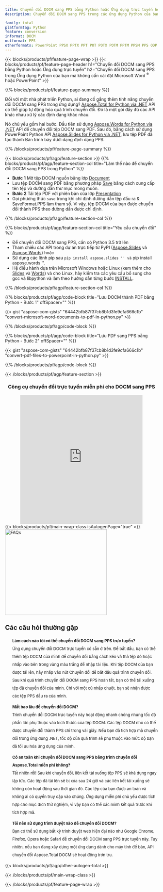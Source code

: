 ```yaml
---
title: Chuyển đổi DOCM sang PPS bằng Python hoặc Ứng dụng trực tuyến hoặc với Trình chuyển đổi trực tuyến miễn phí
description: Chuyển đổi DOCM sang PPS trong các ứng dụng Python của bạn mà không cần sử dụng Microsoft Word hoặc PowerPoint hoặc trực tuyến. Kiểm tra trình chuyển đổi trực tuyến DOCM sang PPS miễn phí một cách nhanh chóng trước khi tích hợp mã. 

family: total
platformtag: Python
feature: conversion
informat: DOCM
outformat: PPS
otherformats: PowerPoint PPSX PPTX PPT POT POTX POTM PPTM PPSM PPS ODP
---
```

{{< blocks/products/pf/feature-page-wrap >}}
{{< blocks/products/pf/feature-page-header h1="Chuyển đổi DOCM sang PPS bằng Python hoặc Ứng dụng trực tuyến" h2="Chuyển đổi DOCM sang PPS trong Ứng dụng Python của bạn mà không cần cài đặt Microsoft Word <sup>&reg;</sup> hoặc PowerPoint" >}}

{{% blocks/products/pf/feature-page-summary %}}

Đối với một nhà phát triển Python, ai đang cố gắng thêm tính năng chuyển đổi DOCM sang PPS trong ứng dụng? [Aspose.Total for Python via .NET](https://products.aspose.com/total/python-net/) API có thể giúp tự động hóa quá trình chuyển đổi. Đó là một gói đầy đủ các API khác nhau xử lý các định dạng khác nhau.  

Nó chủ yếu gồm hai bước. Đầu tiên sử dụng [Aspose.Words for Python via .NET](https://products.aspose.com/words/python-net/) API để chuyển đổi tệp DOCM sang PDF. Sau đó, bằng cách sử dụng PowerPoint Python API [Aspose.Slides for Python via .NET](https://products.aspose.com/slides/python-net/), lưu tệp PDF đã tạo thành Bản trình bày dưới dạng định dạng PPS. 

{{% /blocks/products/pf/feature-page-summary %}}

{{< blocks/products/pf/agp/feature-section >}}
{{% blocks/products/pf/agp/feature-section-col title="Làm thế nào để chuyển đổi DOCM sang PPS trong Python" %}}
- **Bước 1** Mở tệp DOCM nguồn bằng lớp [Document](https://reference.aspose.com/words/python-net/aspose.words/document/)
- Lưu tệp DOCM sang PDF bằng phương pháp [Save](https://reference.aspose.com/words/python-net/aspose.words/document/save/) bằng cách cung cấp tên tệp và đường dẫn thư mục mong muốn.
-  **Bước 2** Tải tệp PDF với phiên bản của lớp [Presentation](https://reference.aspose.com/slides/python-net/aspose.slides/presentation/)
-  Gọi phương thức `save` trong khi chỉ định đường dẫn tệp đầu ra & SaveFormat.PPS làm tham số. Vì vậy, tệp DOCM của bạn được chuyển đổi thành PPS theo đường dẫn được chỉ định.

{{% /blocks/products/pf/agp/feature-section-col %}}

{{% blocks/products/pf/agp/feature-section-col title="Yêu cầu chuyển đổi" %}}

- Để chuyển đổi DOCM sang PPS, cần có Python 3.5 trở lên
- Tham chiếu các API trong dự án trực tiếp từ PyPI ([Aspose.Slides](https://pypi.org/project/Aspose.Slides/) và [Aspose.Words](https://pypi.org/project/aspose-words/)) hoặc
- Sử dụng các lệnh pip sau `` pip install aspose.slides '' và `` pip install aspose.words ''. 
- Hệ điều hành dựa trên Microsoft Windows hoặc Linux (xem thêm cho [Slides](https://docs.aspose.com/slides/python-net/system-requirements/) và [Words](https://docs.aspose.com/words/python-net/system-requirements/)) và cho Linux, hãy kiểm tra các yêu cầu bổ sung cho gcc và libpython và làm theo hướng dẫn từng bước [INSTALL](https://docs.aspose.com/words/python-net/installation/).
 

{{% /blocks/products/pf/agp/feature-section-col %}}

{{% blocks/products/pf/agp/code-block title="Lưu DOCM thành PDF bằng Python - Bước 1" offSpacer="" %}}

{{< gist "aspose-com-gists" "64442bfb87f37cb8b1d3fe9cfa666c1b" "convert-microsoft-word-documents-to-pdf-in-python.py" >}}

{{% /blocks/products/pf/agp/code-block %}}

{{% blocks/products/pf/agp/code-block title="Lưu PDF sang PPS bằng Python - Bước 2" offSpacer="" %}}

{{< gist "aspose-com-gists" "64442bfb87f37cb8b1d3fe9cfa666c1b" "convert-pdf-files-to-powerpoint-in-python.py" >}}

{{% /blocks/products/pf/agp/code-block %}}

{{< /blocks/products/pf/agp/feature-section >}}

<div class="container-fluid agp-content bg-white aboutfile box-1 vh100 section nopbtm">
<div class=container>
<div class=row>
<div class="demobox tc col-md-12 padding-0" align="center">

<h3>Công cụ chuyển đổi trực tuyến miễn phí cho DOCM sang PPS</h3>

<iframe title="Công cụ trực tuyến chuyển đổi từ docm sang pps" style="border: none; height: 426px;" scrolling="no" src="https://widgets.aspose.cloud/total-conversion/?to=pps&from=docm" id="child-iframe" width="80%"></iframe>

</div></div>
</div></div>
{{< blocks/products/pf/main-wrap-class isAutogenPage="true" >}}
<style>.howtolist li{margin-right: 0!important;line-height: 26px;position: relative;margin-bottom: 10px;font-size: 13px;list-style-type: none;}</style>
<div class="col-md-12 tl bg-gray-dark howtolist section">
  <a class="anchor" name="faqpage"></a>
  <div class="container tl dflex" itemscope="" itemtype="https://schema.org/FAQPage">
      <div class="col-md-4 howtosectiongfx">
          <img class="social-panel-hide-on-mobile" src="https://www.groupdocs.cloud/templates/brand/images/groupdocs/conversion/groupdocs_conversion-brand.png" alt="FAQs" width="335" height="283">
      </div>
      <div class="howtosection col-md-8">
          <div>
              <h2>Các câu hỏi thường gặp</h2>
              <ul>
                  <li itemscope="" itemprop="mainEntity" itemtype="https://schema.org/Question">
                      <div>
                          <span itemprop="name"><b>Làm cách nào tôi có thể chuyển đổi DOCM sang PPS trực tuyến?</b></span>
                      </div>
                      <div itemscope="" itemprop="acceptedAnswer" itemtype="https://schema.org/Answer">
                          <span itemprop="text">Ứng dụng chuyển đổi DOCM trực tuyến có sẵn ở trên. Để bắt đầu, bạn có thể thêm tệp DOCM của mình để chuyển đổi bằng cách kéo và thả tệp đó hoặc nhấp vào bên trong vùng màu trắng để nhập tài liệu. Khi tệp DOCM của bạn được tải lên, hãy nhấp vào nút Chuyển đổi để bắt đầu quá trình chuyển đổi. Sau khi quá trình chuyển đổi DOCM sang PPS hoàn tất, bạn có thể tải xuống tệp đã chuyển đổi của mình. Chỉ với một cú nhấp chuột, bạn sẽ nhận được các tệp PPS đầu ra của mình.</span>
                      </div>
                  </li>
                  <li itemscope="" itemprop="mainEntity" itemtype="https://schema.org/Question">
                      <div>
                          <span itemprop="name"><b>Mất bao lâu để chuyển đổi DOCM?</b></span>
                      </div>
                      <div itemscope="" itemprop="acceptedAnswer" itemtype="https://schema.org/Answer">
                          <span itemprop="text">Trình chuyển đổi DOCM trực tuyến này hoạt động nhanh chóng nhưng tốc độ phần lớn phụ thuộc vào kích thước của tệp DOCM. Các tệp DOCM nhỏ có thể được chuyển đổi thành PPS chỉ trong vài giây. Nếu bạn đã tích hợp mã chuyển đổi trong ứng dụng .NET, tốc độ của quá trình sẽ phụ thuộc vào mức độ bạn đã tối ưu hóa ứng dụng của mình.</span>
                      </div>
                  </li>
                  <li itemscope="" itemprop="mainEntity" itemtype="https://schema.org/Question">
                      <div>
                          <span itemprop="name"><b>Có an toàn khi chuyển đổi DOCM sang PPS bằng trình chuyển đổi Aspose.Total miễn phí không?</b></span>
                      </div>
                      <div itemscope="" itemprop="acceptedAnswer" itemtype="https://schema.org/Answer">
                          <span itemprop="text">Tất nhiên rồi! Sau khi chuyển đổi, liên kết tải xuống tệp PPS sẽ khả dụng ngay lập tức. Các tệp đã tải lên sẽ bị xóa sau 24 giờ và các liên kết tải xuống sẽ không còn hoạt động sau thời gian đó. Các tệp của bạn được an toàn và không ai có quyền truy cập vào chúng. Ứng dụng miễn phí chủ yếu được tích hợp cho mục đích thử nghiệm, vì vậy bạn có thể xác minh kết quả trước khi tích hợp mã.</span>
                      </div>
                  </li>                 
                  <li itemscope="" itemprop="mainEntity" itemtype="https://schema.org/Question">
                      <div>
                          <span itemprop="name"><b>Tôi nên sử dụng trình duyệt nào để chuyển đổi DOCM?</b></span>
                      </div>
                      <div itemscope="" itemprop="acceptedAnswer" itemtype="https://schema.org/Answer">
                          <span itemprop="text">Bạn có thể sử dụng bất kỳ trình duyệt web hiện đại nào như Google Chrome, Firefox, Opera hoặc Safari để chuyển đổi DOCM sang PPS trực tuyến này. Tuy nhiên, nếu bạn đang xây dựng một ứng dụng dành cho máy tính để bàn, API chuyển đổi Aspose.Total DOCM sẽ hoạt động trơn tru.</span>
                      </div>
                  </li>
              </ul>
          </div>
      </div>
  </div>
{{< blocks/products/pf/agp/other-autogen-total >}}
 
{{< /blocks/products/pf/main-wrap-class >}}

{{< /blocks/products/pf/feature-page-wrap >}}
